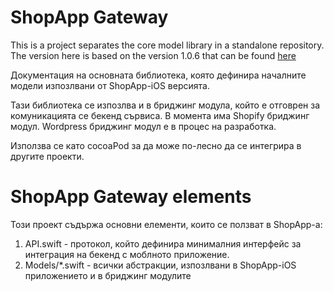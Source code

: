 # ShopApp Gateway

This is a project separates the core model library in a standalone repository. The version here is based on the version 1.0.6 that can be found [here]()

Документация на основната библиотека, която дефинира началните модели изпозлвани от ShopApp-iOS версията.

Тази библиотека се изпозлва и в бриджинг модула, който е отговрен за комуникацията се бекенд сървиса. В момента има Shopify бриджинг модул. Wordpress бриджинг модул е в процес на разработка.

Използва се като cocoaPod за да може по-лесно да се интегрира в другите проекти.

# ShopApp Gateway elements

Този проект съдържа основни елементи, които се ползват в ShopApp-a:

1. API.swift - протокол, който дефинира минималния интерфейс за интеграция на бекенд с моблното приложение.
1. Models/*.swift - всички абстракции, изпозлвани в ShopApp-iOS приложението и в бриджинг модулите